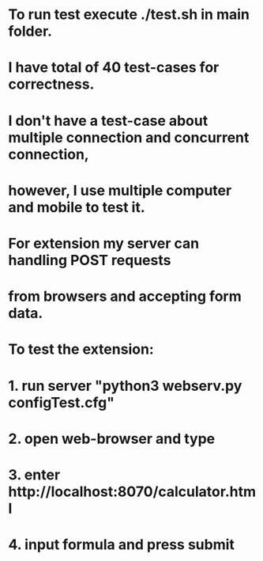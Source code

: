 # To run test execute ./test.sh in main folder.


# I have total of 40 test-cases for correctness.
# I don't have a test-case about multiple connection and concurrent connection,
# however, I use multiple computer and mobile to test it. 


# For extension my server can handling POST requests
# from browsers and accepting form data.

# To test the extension:

# 1. run server "python3 webserv.py configTest.cfg"
# 2. open web-browser and type
# 3. enter http://localhost:8070/calculator.html
# 4. input formula and press submit


